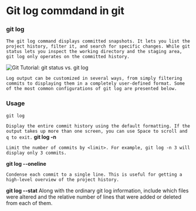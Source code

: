 # Git log commdand in git

### git log
`The git log command displays committed snapshots. It lets you list the project history, filter it, and search for specific changes. While git status lets you inspect the working directory and the staging area, git log only operates on the committed history.`

<img src="https://wac-cdn.atlassian.com/dam/jcr:52d530ce-7f51-48e3-920b-a18f776048d3/01.svg?cdnVersion=1109" alt="Git Tutorial: git status vs. git log" class="lozad">

`Log output can be customized in several ways, from simply filtering commits to displaying them in a completely user-defined format. Some of the most common configurations of git log are presented below.`

### Usage
<pre><code class="hljs 1c">git <span class="hljs-built_in">log</span></code></pre>

`Display the entire commit history using the default formatting. If the output takes up more than one screen, you can use Space to scroll and q to exit.`
**git log -n <limit>**

`Limit the number of commits by <limit>. For example, git log -n 3 will display only 3 commits.`

**git log --oneline**

`Condense each commit to a single line. This is useful for getting a high-level overview of the project history.`

**git log --stat**
Along with the ordinary git log information, include which files were altered and the relative number of lines that were added or deleted from each of them.
